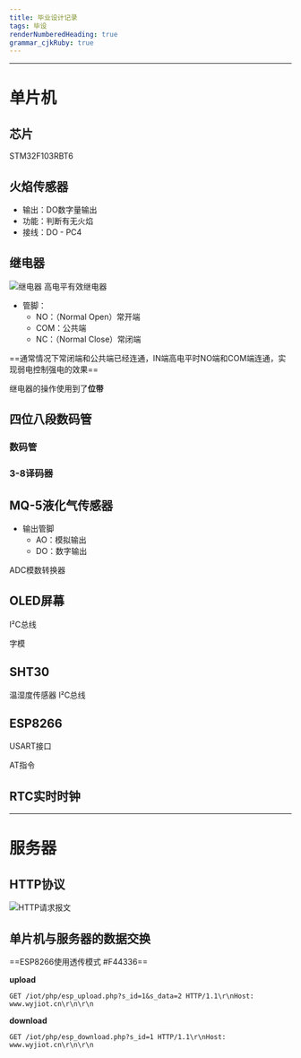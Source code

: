 ```yaml
---
title: 毕业设计记录
tags: 毕设
renderNumberedHeading: true
grammar_cjkRuby: true
---
```


---

# 单片机
## 芯片
STM32F103RBT6

## 火焰传感器
- 输出：DO数字量输出
- 功能：判断有无火焰
- 接线：DO - PC4

##  继电器
![继电器](./images/继电器.png)
高电平有效继电器
- 管脚：
	- NO：（Normal Open）常开端
	- COM：公共端
	- NC：（Normal Close）常闭端

==通常情况下常闭端和公共端已经连通，IN端高电平时NO端和COM端连通，实现弱电控制强电的效果==

继电器的操作使用到了**位带**

## 四位八段数码管

### 数码管

### 3-8译码器

## MQ-5液化气传感器
- 输出管脚
	- AO：模拟输出
	- DO：数字输出
	
ADC模数转换器

## OLED屏幕

I²C总线

字模

## SHT30
温湿度传感器
I²C总线

## ESP8266

USART接口

AT指令

## RTC实时时钟

---

# 服务器
## HTTP协议

![HTTP请求报文](./images/1588432287893.png)

## 单片机与服务器的数据交换

==ESP8266使用透传模式 #F44336==

**upload**

``` http
GET /iot/php/esp_upload.php?s_id=1&s_data=2 HTTP/1.1\r\nHost: www.wyjiot.cn\r\n\r\n
```

**download**

``` http
GET /iot/php/esp_download.php?s_id=1 HTTP/1.1\r\nHost: www.wyjiot.cn\r\n\r\n
```

